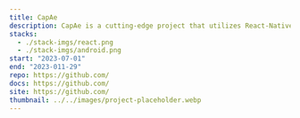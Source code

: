 ```yaml
---
title: CapAe
description: CapAe is a cutting-edge project that utilizes React-Native and Django to record and visualize the real-time movement of aerospace objects in 3D space, providing accurate and efficient tracking and analysis capabilities.
stacks:
  - ./stack-imgs/react.png
  - ./stack-imgs/android.png
start: "2023-07-01"
end: "2023-011-29"
repo: https://github.com/
docs: https://github.com/
site: https://github.com/
thumbnail: ../../images/project-placeholder.webp
---
```

